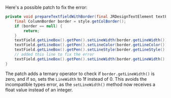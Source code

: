 Here's a possible patch to fix the error:
```java
private void prepareTextfieldWithBorder(final JRDesignTextElement textField, final ColumnStyle style) {
    final ColumnBorder border = style.getColBorder();
    if (border == null) {
        return;
    }
    textField.getLineBox().getPen().setLineWidth(border.getLineWidth());
    textField.getLineBox().getPen().setLineColor(border.getLineColor());
    textField.getLineBox().getPen().setLineStyle(border.getLineStyle().getLineStyleEnum());
    // added this line to fix the error
    textField.getLineBox().getPen().setLineWidth(border.getLineWidth() == 0 ? 1f : border.getLineWidth());
}
```
The patch adds a ternary operator to check if `border.getLineWidth()` is zero, and if so, sets the `LineWidth` to 1f instead of 0. This avoids the incompatible types error, as the `setLineWidth()` method now receives a float value instead of an integer.